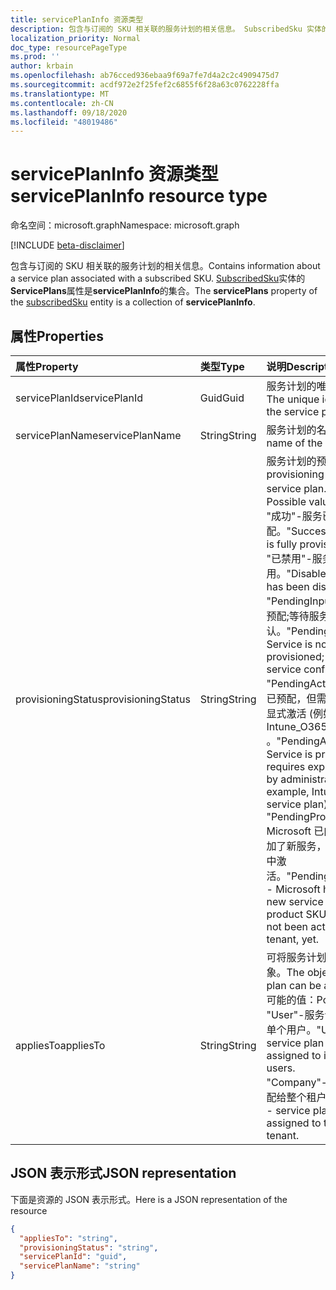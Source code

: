 ```yaml
---
title: servicePlanInfo 资源类型
description: 包含与订阅的 SKU 相关联的服务计划的相关信息。 SubscribedSku 实体的 **servicePlans** 属性是 **servicePlanInfo**的集合。
localization_priority: Normal
doc_type: resourcePageType
ms.prod: ''
author: krbain
ms.openlocfilehash: ab76cced936ebaa9f69a7fe7d4a2c2c4909475d7
ms.sourcegitcommit: acdf972e2f25fef2c6855f6f28a63c0762228ffa
ms.translationtype: MT
ms.contentlocale: zh-CN
ms.lasthandoff: 09/18/2020
ms.locfileid: "48019486"
---
```

# <a name="serviceplaninfo-resource-type"></a><span data-ttu-id="16849-104">servicePlanInfo 资源类型</span><span class="sxs-lookup"><span data-stu-id="16849-104">servicePlanInfo resource type</span></span>

<span data-ttu-id="16849-105">命名空间：microsoft.graph</span><span class="sxs-lookup"><span data-stu-id="16849-105">Namespace: microsoft.graph</span></span>

[!INCLUDE [beta-disclaimer](../../includes/beta-disclaimer.md)]

<span data-ttu-id="16849-106">包含与订阅的 SKU 相关联的服务计划的相关信息。</span><span class="sxs-lookup"><span data-stu-id="16849-106">Contains information about a service plan associated with a subscribed SKU.</span></span> <span data-ttu-id="16849-107">[SubscribedSku](subscribedsku.md)实体的**ServicePlans**属性是**servicePlanInfo**的集合。</span><span class="sxs-lookup"><span data-stu-id="16849-107">The **servicePlans** property of the [subscribedSku](subscribedsku.md) entity is a collection of **servicePlanInfo**.</span></span>


## <a name="properties"></a><span data-ttu-id="16849-108">属性</span><span class="sxs-lookup"><span data-stu-id="16849-108">Properties</span></span>
| <span data-ttu-id="16849-109">属性</span><span class="sxs-lookup"><span data-stu-id="16849-109">Property</span></span>     | <span data-ttu-id="16849-110">类型</span><span class="sxs-lookup"><span data-stu-id="16849-110">Type</span></span>   |<span data-ttu-id="16849-111">说明</span><span class="sxs-lookup"><span data-stu-id="16849-111">Description</span></span>|
|:---------------|:--------|:----------|
|<span data-ttu-id="16849-112">servicePlanId</span><span class="sxs-lookup"><span data-stu-id="16849-112">servicePlanId</span></span>|<span data-ttu-id="16849-113">Guid</span><span class="sxs-lookup"><span data-stu-id="16849-113">Guid</span></span>|<span data-ttu-id="16849-114">服务计划的唯一标识符。</span><span class="sxs-lookup"><span data-stu-id="16849-114">The unique identifier of the service plan.</span></span>|
|<span data-ttu-id="16849-115">servicePlanName</span><span class="sxs-lookup"><span data-stu-id="16849-115">servicePlanName</span></span>|<span data-ttu-id="16849-116">String</span><span class="sxs-lookup"><span data-stu-id="16849-116">String</span></span>|<span data-ttu-id="16849-117">服务计划的名称。</span><span class="sxs-lookup"><span data-stu-id="16849-117">The name of the service plan.</span></span>|
|<span data-ttu-id="16849-118">provisioningStatus</span><span class="sxs-lookup"><span data-stu-id="16849-118">provisioningStatus</span></span>|<span data-ttu-id="16849-119">String</span><span class="sxs-lookup"><span data-stu-id="16849-119">String</span></span>|<span data-ttu-id="16849-120">服务计划的预配状态。</span><span class="sxs-lookup"><span data-stu-id="16849-120">The provisioning status of the service plan.</span></span> <span data-ttu-id="16849-121">可能的值：</span><span class="sxs-lookup"><span data-stu-id="16849-121">Possible values:</span></span><br/><span data-ttu-id="16849-122">"成功"-服务已完全预配。</span><span class="sxs-lookup"><span data-stu-id="16849-122">"Success" - Service is fully provisioned.</span></span><br/><span data-ttu-id="16849-123">"已禁用"-服务已禁用。</span><span class="sxs-lookup"><span data-stu-id="16849-123">"Disabled" - Service has been disabled.</span></span><br/><span data-ttu-id="16849-124">"PendingInput"-服务尚未预配;等待服务确认。</span><span class="sxs-lookup"><span data-stu-id="16849-124">"PendingInput" - Service is not yet provisioned; awaiting service confirmation.</span></span><br/><span data-ttu-id="16849-125">"PendingActivation"-服务已预配，但需要管理员进行显式激活 (例如，Intune_O365 Service plan) 。</span><span class="sxs-lookup"><span data-stu-id="16849-125">"PendingActivation" - Service is provisioned but requires explicit activation by administrator (for example, Intune_O365 service plan).</span></span><br/><span data-ttu-id="16849-126">"PendingProvisioning"-Microsoft 已向产品 SKU 添加了新服务，但尚未在租户中激活。</span><span class="sxs-lookup"><span data-stu-id="16849-126">"PendingProvisioning" - Microsoft has added a new service to the product SKU and it has not been activated in the tenant, yet.</span></span>|
|<span data-ttu-id="16849-127">appliesTo</span><span class="sxs-lookup"><span data-stu-id="16849-127">appliesTo</span></span>|<span data-ttu-id="16849-128">String</span><span class="sxs-lookup"><span data-stu-id="16849-128">String</span></span>|<span data-ttu-id="16849-129">可将服务计划分配到的对象。</span><span class="sxs-lookup"><span data-stu-id="16849-129">The object the service plan can be assigned to.</span></span> <span data-ttu-id="16849-130">可能的值：</span><span class="sxs-lookup"><span data-stu-id="16849-130">Possible values:</span></span><br/><span data-ttu-id="16849-131">"User"-服务计划可分配给单个用户。</span><span class="sxs-lookup"><span data-stu-id="16849-131">"User" - service plan can be assigned to individual users.</span></span><br/><span data-ttu-id="16849-132">"Company"-服务计划可分配给整个租户。</span><span class="sxs-lookup"><span data-stu-id="16849-132">"Company" - service plan can be assigned to the entire tenant.</span></span>|

## <a name="json-representation"></a><span data-ttu-id="16849-133">JSON 表示形式</span><span class="sxs-lookup"><span data-stu-id="16849-133">JSON representation</span></span>

<span data-ttu-id="16849-134">下面是资源的 JSON 表示形式。</span><span class="sxs-lookup"><span data-stu-id="16849-134">Here is a JSON representation of the resource</span></span>

<!-- {
  "blockType": "resource",
  "optionalProperties": [

  ],
  "@odata.type": "microsoft.graph.servicePlanInfo"
}-->

```json
{
  "appliesTo": "string",
  "provisioningStatus": "string",
  "servicePlanId": "guid",
  "servicePlanName": "string"
}

```

<!-- uuid: 8fcb5dbc-d5aa-4681-8e31-b001d5168d79
2015-10-25 14:57:30 UTC -->
<!--
{
  "type": "#page.annotation",
  "description": "servicePlanInfo resource",
  "keywords": "",
  "section": "documentation",
  "tocPath": "",
  "suppressions": []
}
-->


